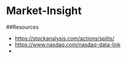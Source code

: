 # Market-Insight
##Resources
- https://stockanalysis.com/actions/splits/
- https://www.nasdaq.com/nasdaq-data-link
- 
